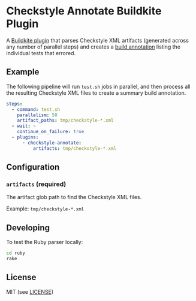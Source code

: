 # Checkstyle Annotate Buildkite Plugin

A [Buildkite plugin](https://buildkite.com/docs/agent/v3/plugins) that parses Checkstyle  XML artifacts (generated across any number of parallel steps) and creates a [build annotation](https://buildkite.com/docs/agent/v3/cli-annotate) listing the individual tests that errored.

## Example

The following pipeline will run `test.sh` jobs in parallel, and then process all the resulting Checkstyle XML files to create a summary build annotation.

```yml
steps:
  - command: test.sh
    parallelism: 50
    artifact_paths: tmp/checkstyle-*.xml
  - wait: ~
    continue_on_failure: true
  - plugins:
      - checkstyle-annotate:
          artifacts: tmp/checkstyle-*.xml
```

## Configuration

### `artifacts` (required)

The artifact glob path to find the Checkstyle XML files.

Example: `tmp/checkstyle-*.xml`

## Developing

To test the Ruby parser locally:

```bash
cd ruby
rake
```

## License

MIT (see [LICENSE](LICENSE))
